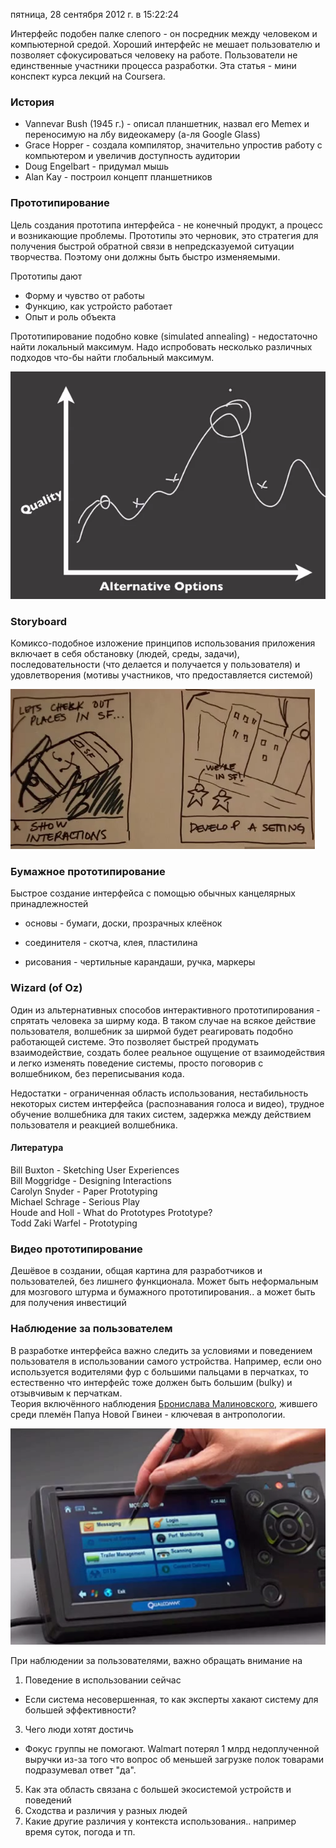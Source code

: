пятница, 28 сентября 2012 г. в 15:22:24

Интерфейс подобен палке слепого - он посредник между человеком и компьютерной средой. Хороший интерфейс не мешает пользователю и позволяет сфокусироваться человеку на работе. Пользователи не единственные участники процесса разработки. Эта статья - мини конспект курса лекций на Coursera.  

### История

- Vannevar Bush (1945 г.) - описал планшетник, назвал его Memex и переносимую на лбу видеокамеру (а-ля Google Glass)
- Grace Hopper - создала компилятор, значительно упростив работу с компьютером и увеличив доступность аудитории
- Doug Engelbart - придумал мышь
- Alan Kay - построил концепт планшетников 

### Прототипирование

Цель создания прототипа интерфейса - не конечный продукт, а процесс и возникающие проблемы. Прототипы это черновик, это стратегия для получения быстрой обратной связи в непредсказуемой ситуации творчества. Поэтому они должны быть быстро изменяемыми. 

Прототипы дают

- Форму и чувство от работы
- Функцию, как устройсто работает
- Опыт и роль объекта

Прототипирование подобно ковке (simulated annealing) - недостаточно найти локальный максимум. Надо испробовать несколько различных подходов что-бы найти глобальный максимум.

![](../gaming/img/Pasted%20image%2020241020180648.png)

### Storyboard

Комиксо-подобное изложение принципов использования приложения включает в себя обстановку (людей, среды, задачи), последовательности (что делается и получается у пользователя) и удовлетворения (мотивы участников, что предоставляется системой)

![](../gaming/img/Pasted%20image%2020241020180659.png)

### Бумажное прототипирование

Быстрое создание интерфейса с помощью обычных канцелярных принадлежностей

- основы - бумаги, доски, прозрачных клеёнок  
    
- соединителя - скотча, клея, пластилина
- рисования - чертильные карандаши, ручка, маркеры

### Wizard (of Oz)

Один из альтернативных способов интерактивного прототипирования - спрятать человека за ширму кода. В таком случае на всякое действие пользователя, волшебник за ширмой будет реагировать подобно работающей системе. Это позволяет быстрей продумать взаимодействие, создать более реальное ощущение от взаимодействия и легко изменять поведение системы, просто поговорив с волшебником, без переписывания кода.

Недостатки - ограниченная область использования, нестабильность некоторых систем интерфейса (распознавания голоса и видео), трудное обучение волшебника для таких систем, задержка между действием пользователя и реакцией волшебника.

#### Литература

Bill Buxton - Sketching User Experiences  
Bill Moggridge - Designing Interactions  
Carolyn Snyder - Paper Prototyping  
Michael Schrage - Serious Play  
Houde and Holl - What do Prototypes Prototype?  
Todd Zaki Warfel - Prototyping 

### Видео прототипирование

Дешёвое в создании, общая картина для разработчиков и пользователей, без лишнего функционала. Может быть неформальным для мозгового штурма и бумажного прототипирования.. а может быть для получения инвестиций

### Наблюдение за пользователем

В разработке интерфейса важно следить за условиями и поведением пользователя в использовании самого устройства. Например, если оно используется водителями фур с большими пальцами в перчатках, то естественно что интерфейс тоже должен быть большим (bulky) и отзывчивым к перчаткам.  
Теория включённого наблюдения [Бронислава Малиновского](http://ru.wikipedia.org/wiki/%D0%9C%D0%B0%D0%BB%D0%B8%D0%BD%D0%BE%D0%B2%D1%81%D0%BA%D0%B8%D0%B9,_%D0%91%D1%80%D0%BE%D0%BD%D0%B8%D1%81%D0%BB%D0%B0%D0%B2_%D0%9A%D0%B0%D1%81%D0%BF%D0%B0%D1%80), жившего среди племён Папуа Новой Гвинеи - ключевая в антропологии.

![](../gaming/img/Pasted%20image%2020241020180712.png)

При наблюдении за пользователями, важно обращать внимание на

1. Поведение в использовании сейчас

- Если система несовершенная, то как эксперты хакают систему для большей эффективности?

3. Чего люди хотят достичь

- Фокус группы не помогают. Walmart потерял 1 млрд недоплученной выручки из-за того что вопрос об меньшей загрузке полок товарами подразумевал ответ "да".  
    

5. Как эта область связана с большей экосистемой устройств и поведений
6. Сходства и различия у разных людей
7. Какие другие различия у контекста использования.. например время суток, погода и тп.
